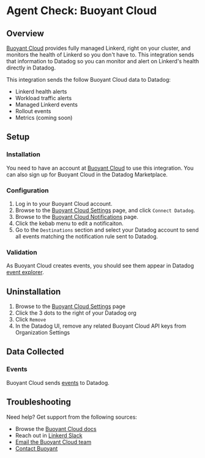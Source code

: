 # Agent Check: Buoyant Cloud

## Overview

[Buoyant Cloud][1] provides fully managed Linkerd, right on your cluster, and
monitors the health of Linkerd so you don't have to. This integration sends that
information to Datadog so you can monitor and alert on Linkerd's health directly
in Datadog.

This integration sends the follow Buoyant Cloud data to Datadog:

- Linkerd health alerts
- Workload traffic alerts
- Managed Linkerd events
- Rollout events
- Metrics (coming soon)

## Setup

### Installation

You need to have an account at [Buoyant Cloud][1] to use this integration. You can also sign up for Buoyant Cloud in the Datadog Marketplace.

### Configuration

1. Log in to your Buoyant Cloud account.
2. Browse to the [Buoyant Cloud Settings][2] page, and click `Connect Datadog`.
3. Browse to the [Buoyant Cloud Notifications][3] page.
4. Click the kebab menu to edit a notificaiton.
5. Go to the `Destinations` section and select your Datadog account to send all events matching the notification rule sent to Datadog.

### Validation

As Buoyant Cloud creates events, you should see them appear in Datadog [event explorer][4].

## Uninstallation

1. Browse to the [Buoyant Cloud Settings][2] page
2. Click the 3 dots to the right of your Datadog org
3. Click `Remove`
4. In the Datadog UI, remove any related Buoyant Cloud API keys from Organization Settings

## Data Collected

### Events

Buoyant Cloud sends [events][4] to Datadog.

## Troubleshooting

Need help? Get support from the following sources:

- Browse the [Buoyant Cloud docs][5]
- Reach out in [Linkerd Slack][6]
- [Email the Buoyant Cloud team][7]
- [Contact Buoyant][1]

[1]: https://buoyant.io/cloud
[2]: https://buoyant.cloud/settings
[3]: https://buoyant.cloud/notifications
[4]: https://app.datadoghq.com/event/explorer
[5]: https://docs.buoyant.cloud
[6]: https://slack.linkerd.io
[7]: mailto:cloud@buoyant.io
